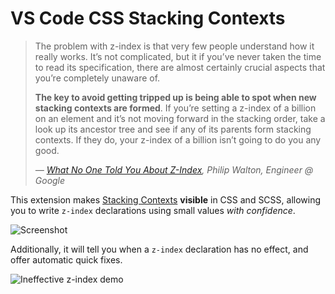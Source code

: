 # VS Code CSS Stacking Contexts

> The problem with z-index is that very few people understand how it really works. It’s not complicated, but it if you’ve never taken the time to read its specification, there are almost certainly crucial aspects that you’re completely unaware of.
>
> **The key to avoid getting tripped up is being able to spot when new stacking contexts are formed**. If you’re setting a z-index of a billion on an element and it’s not moving forward in the stacking order, take a look up its ancestor tree and see if any of its parents form stacking contexts. If they do, your z-index of a billion isn’t going to do you any good.
>
> <footer>
> <cite>— <a href="https://philipwalton.com/articles/what-no-one-told-you-about-z-index/">What No One Told You About Z-Index</a>, Philip Walton, Engineer @ Google</cite>
> </footer>

This extension makes [Stacking Contexts](https://developer.mozilla.org/en-US/docs/Web/CSS/CSS_Positioning/Understanding_z_index/The_stacking_context) **visible** in CSS and SCSS, allowing you to write `z-index` declarations using small values _with confidence_.

<picture>
<source srcset="https://raw.githubusercontent.com/felixfbecker/vscode-css-stacking-contexts/main/images/screenshot1_light.png" media="(prefers-color-scheme: light)" />
<source srcset="https://raw.githubusercontent.com/felixfbecker/vscode-css-stacking-contexts/main/images/screenshot1.png" media="(prefers-color-scheme: dark)" />
<img alt="Screenshot" src="https://raw.githubusercontent.com/felixfbecker/vscode-css-stacking-contexts/main/images/screenshot1.png" />
</picture>

Additionally, it will tell you when a `z-index` declaration has no effect, and offer automatic quick fixes.

![Ineffective z-index demo](https://raw.githubusercontent.com/felixfbecker/vscode-css-stacking-contexts/main/images/ineffective-z-index.gif)
